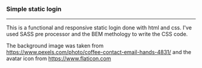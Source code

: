 ### Simple static login
---

This is a functional and responsive static login done with html and css. I've used SASS pre processor and the BEM methology to write the CSS code.

The background image was taken from https://www.pexels.com/photo/coffee-contact-email-hands-4831/ and the avatar icon from https://www.flaticon.com
